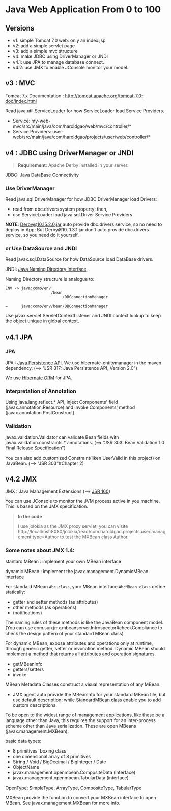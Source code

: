 # Java Web Application From 0 to 100

## Versions

- v1: simple Tomcat 7.0 web: only an index.jsp
- v2: add a simple servlet page
- v3: add a simple mvc structure
- v4: make JDBC using DriverManager or JNDI
- v4.1: use JPA to manage database connect.
- v4.2: use JMX to enable JConsole monitor your model.

## v3 : MVC

Tomcat 7.x Documentation : http://tomcat.apache.org/tomcat-7.0-doc/index.html

Read java.util.ServiceLoader for how ServiceLoader load Service Providers.
- Service: my-web-mvc/src/main/java/com/haroldgao/web/mvc/controller/*
- Service Providers: user-web/src/main/java/com/haroldgao/projects/user/web/controller/*

## v4 : JDBC using DriverManager or JNDI

> **Requirement**: 
> Apache Derby installed in your server.

JDBC: Java DataBase Connectivity

### Use DriverManager

Read java.sql.DriverManager for how JDBC DriverManager load Drivers:
- read from dbc.drivers system property; then,
- use ServiceLoader load java.sql.Driver Service Providers

**NOTE**: Derby@10.15.2.0.jar auto provide dbc.drivers service, so no need to deploy in App; But Derby@10. 1.3.1.jar don't auto provide dbc.drivers service, so you need do it yourself.

### or Use DataSource and JNDI

Read javax.sql.DataSource for how DataSource load DataBase drivers.

JNDI: [Java Naming Directory Interface](http://tomcat.apache.org/tomcat-7.0-doc/jndi-resources-howto.html),

Naming Directory structure is analogue to:

```text
ENV -> java:comp/env
                    /bean
                         /DBConnectionManager

=      java:comp/env/bean/DBConnectionManager
```

Use javax.servlet.ServletContextListener and JNDI context lookup to keep the object unique in global context.



## v4.1 JPA

### JPA

JPA : [Java Persistence API](https://www.oracle.com/technical-resources/articles/java/jpa.html). We use hibernate-entitymanager in the maven dependency. (==> "JSR 317: Java Persistence API, Version 2.0")

We use [Hibernate ORM](https://docs.jboss.org/hibernate/orm/5.4/quickstart/html_single/#tutorial_jpa) for JPA. 

### Interpretation of Annotation

Using java.lang.reflect.* API, inject Components' field (javax.annotation.Resource) and invoke Components' method (javax.annotation.PostConstruct)

### Validation

javax.validation.Validator can validate Bean fields with javax.validation.constraints.* annotations. (==> "JSR 303: Bean Validation 1.0 Final Release Specification")

You can also add customized Constraint(liken UserValid in this project) on JavaBean. (==> "JSR 303"#Chapter 2)



## v4.2 JMX

JMX : Java Management Extensions (==> [JSR 160](https://jcp.org/en/jsr/detail?id=160))

You can use JConsole to monitor the JVM process active in you machine. This is based on the JMX specification.

> **In the code** 
>
> I use jolokia as the JMX proxy servlet, you can visite http://localhost:8080/jolokia/read/com.haroldgao.projects.user.management:type=Author to test the MXBean class Author.

### Some notes about JMX 1.4:

stantard MBean : implement your own MBean interface

dynamic MBean : implement the javax.management.DynamicMBean interface



For standard MBean `Abc.class`, your MBean interface `AbcMBean.class` define statically:

- getter and setter methods (as attributes)
- other methods (as operations)
- (notifications)

The naming rules of these methods is like the JavaBean component model. (You can use com.sun.jmx.mbeanserver.Introspector#checkCompliance to check the design pattern of your standard MBean class)



For dynamic MBean, expose attributes and operations only at runtime, through generic getter, setter or invocation method. Dynamic MBean should implement a method that returns all attributes and operation signatures.

- getMBeanInfo
- getters/setters
- invoke



MBean Metadata Classes construct a visual representation of any MBean.

- JMX agent auto provide the MBeanInfo for your standard MBean file, but use default description; while StandardMBean class enable you to add custom descriptions.

To be open to the widest range of management applications, like these be a language other than Java, this requires the support for an inter-process scheme other than Java serialization.  These are open MBeans (javax.management.MXBean).

basic data types:

- 8 primitives' boxing class
- one dimensional array of 8 primitives
- String / Void / BigDecimal / BigInteger / Date
- ObjectName
- javax.management.openmbean.CompositeData (interface)
- javax.management.openmbean.TabularData (interface)



OpenType: SimpleType, ArrayType, CompositeType, TabularType

MXBean provide the function to convert your MXBean interface to open MBean. See javax.management.MXBean for more info.









